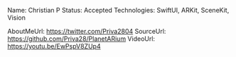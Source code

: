Name: Christian P
Status: Accepted
Technologies: SwiftUI, ARKit, SceneKit, Vision

AboutMeUrl: https://twitter.com/Priva2804
SourceUrl: https://github.com/Priva28/PlanetARium
VideoUrl: https://youtu.be/EwPspV8ZUp4

<!---
EXAMPLE
Name: John Appleseed
Status: Submitted <or> Winner <or> Distinguished <or> Rejected
Technologies: SwiftUI, RealityKit, CoreGraphic

AboutMeUrl: https://linkedin.com/in/johnappleseed
SourceUrl: https://github.com/johnappleseed/wwdc2025
VideoUrl: https://youtu.be/ABCDE123456
-->
